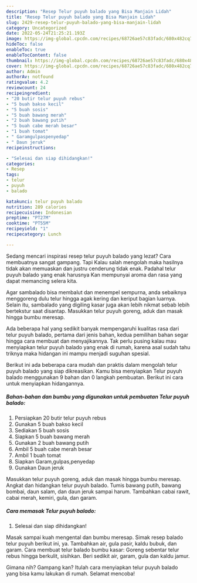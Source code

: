 ```yaml
---
description: "Resep Telur puyuh balado yang Bisa Manjain Lidah"
title: "Resep Telur puyuh balado yang Bisa Manjain Lidah"
slug: 2429-resep-telur-puyuh-balado-yang-bisa-manjain-lidah
category: Uncategorized
date: 2022-05-24T21:25:21.193Z
image: https://img-global.cpcdn.com/recipes/68726ae57c83fadc/680x482cq70/telur-puyuh-balado-foto-resep-utama.jpg
hideToc: false
enableToc: true
enableTocContent: false
thumbnail: https://img-global.cpcdn.com/recipes/68726ae57c83fadc/680x482cq70/telur-puyuh-balado-foto-resep-utama.jpg
cover: https://img-global.cpcdn.com/recipes/68726ae57c83fadc/680x482cq70/telur-puyuh-balado-foto-resep-utama.jpg
author: Admin
authorAv: notfound
ratingvalue: 4.2
reviewcount: 24
recipeingredient:
- "20 butir telur puyuh rebus"
- "5 buah bakso kecil"
- "5 buah sosis"
- "5 buah bawang merah"
- "2 buah bawang putih"
- "5 buah cabe merah besar"
- "1 buah tomat"
- " Garamgulpaspenyedap"
- " Daun jeruk"
recipeinstructions:

- "Selesai dan siap dihidangkan!"
categories:
- Resep
tags:
- telur
- puyuh
- balado

katakunci: telur puyuh balado 
nutrition: 289 calories
recipecuisine: Indonesian
preptime: "PT27M"
cooktime: "PT55M"
recipeyield: "1"
recipecategory: Lunch

---
```



Sedang mencari inspirasi resep telur puyuh balado yang lezat? Cara membuatnya sangat gampang. Tapi Kalau salah mengolah maka hasilnya tidak akan memuaskan dan justru cenderung tidak enak. Padahal telur puyuh balado yang enak harusnya Kan mempunyai aroma dan rasa yang dapat memancing selera kita.


Agar sambalado bisa membalut dan menempel sempurna, anda sebaiknya menggoreng dulu telur hingga agak kering dan keriput bagian luarnya. Selain itu, sambalado yang digiling kasar juga akan lebih nikmat sebab lebih bertekstur saat disantap. Masukkan telur puyuh goreng, aduk dan masak hingga bumbu meresap.

Ada beberapa hal yang sedikit banyak mempengaruhi kualitas rasa dari telur puyuh balado, pertama dari jenis bahan, kedua pemilihan bahan segar hingga cara membuat dan menyajikannya. Tak perlu pusing kalau mau menyiapkan telur puyuh balado yang enak di rumah, karena asal sudah tahu triknya maka hidangan ini mampu menjadi suguhan spesial.


Berikut ini ada beberapa cara mudah dan praktis dalam mengolah telur puyuh balado yang siap dikreasikan. Kamu bisa menyiapkan Telur puyuh balado menggunakan 9 bahan dan 0 langkah pembuatan. Berikut ini cara untuk menyiapkan hidangannya.

<!--inarticleads1-->

##### Bahan-bahan dan bumbu yang digunakan untuk pembuatan Telur puyuh balado:

1. Persiapkan 20 butir telur puyuh rebus
1. Gunakan 5 buah bakso kecil
1. Sediakan 5 buah sosis
1. Siapkan 5 buah bawang merah
1. Gunakan 2 buah bawang putih
1. Ambil 5 buah cabe merah besar
1. Ambil 1 buah tomat
1. Siapkan  Garam,gulpas,penyedap
1. Gunakan  Daun jeruk


Masukkan telur puyuh goreng, aduk dan masak hingga bumbu meresap. Angkat dan hidangkan telur puyuh balado. Tumis bawang putih, bawang bombai, daun salam, dan daun jeruk sampai harum. Tambahkan cabai rawit, cabai merah, kemiri, gula, dan garam. 

<!--inarticleads2-->

##### Cara memasak Telur puyuh balado:


1. Selesai dan siap dihidangkan!

Masak sampai kuah mengental dan bumbu meresap. Simak resep balado telur puyuh berikut ini, ya. Tambahkan air, gula pasir, kaldu bubuk, dan garam. Cara membuat telur balado bumbu kasar: Goreng sebentar telur rebus hingga berkulit, sisihkan. Beri sedikit air, garam, gula dan kaldu jamur. 

Gimana nih? Gampang kan? Itulah cara menyiapkan telur puyuh balado yang bisa kamu lakukan di rumah. Selamat mencoba!
